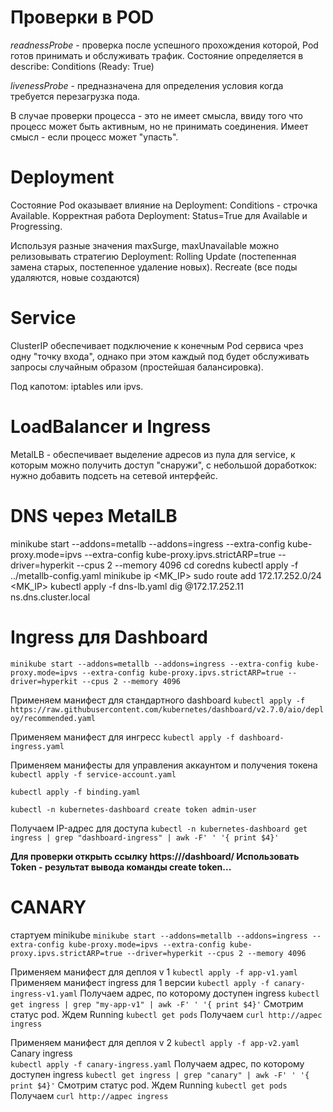 # Проверки в POD

*readnessProbe* - проверка после успешного прохождения которой, Pod готов принимать и обслуживать трафик. Состояние определяется в describe: Conditions (Ready: True)

*livenessProbe* - предназначена для определения условия когда требуется перезагрузка пода.

В случае проверки процесса - это не имеет смысла, ввиду того что процесс может быть активным, но не принимать соединения.
Имеет смысл - если процесс может "упасть".

# Deployment

Состояние Pod оказывает влияние на Deployment: Conditions - строчка Available. Корректная работа Deployment: Status=True для Available и Progressing.

Используя разные значения maxSurge, maxUnavailable можно релизовывать стратегию Deployment: Rolling Update (постепенная замена старых, постепенное удаление новых). Recreate (все поды удаляются, новые создаются)

# Service

ClusterIP обеспечивает подключение к конечным Pod сервиса чрез одну "точку входа", однако при этом каждый под будет обслуживать запросы случайным образом (простейшая балансировка).

Под капотом: iptables или ipvs.

# LoadBalancer и Ingress

MetalLB - обеспечивает выделение адресов из пула для service, к которым можно получить доступ "снаружи", с небольшой доработкок: нужно добавить подсеть на сетевой интерфейс.

#  DNS через MetalLB
minikube start --addons=metallb --addons=ingress --extra-config kube-proxy.mode=ipvs --extra-config kube-proxy.ipvs.strictARP=true --driver=hyperkit --cpus 2 --memory 4096
cd coredns
kubectl apply -f ../metallb-config.yaml
minikube ip
<MK_IP>
sudo route add 172.17.252.0/24 <MK_IP>
kubectl apply -f dns-lb.yaml
dig @172.17.252.11 ns.dns.cluster.local

# Ingress для Dashboard
`minikube start --addons=metallb --addons=ingress --extra-config kube-proxy.mode=ipvs --extra-config kube-proxy.ipvs.strictARP=true --driver=hyperkit --cpus 2 --memory 4096`

Применяем манифест для стандартного dashboard
`kubectl apply -f https://raw.githubusercontent.com/kubernetes/dashboard/v2.7.0/aio/deploy/recommended.yaml`

Применяем манифест для ингресс
`kubectl apply -f dashboard-ingress.yaml`

Применяем манифесты для управления аккаунтом и получения токена
`kubectl apply -f service-account.yaml`

`kubectl apply -f binding.yaml`

`kubectl -n kubernetes-dashboard create token admin-user`

Получаем IP-адрес для доступа
`kubectl -n kubernetes-dashboard get ingress | grep "dashboard-ingress" | awk -F' ' '{ print $4}'` 

**Для проверки открыть ссылку https://<IP-FROM-LAST-COMMAND>/dashboard/
Использовать Token - результат вывода команды  create token...**

# CANARY

стартуем minikube
`minikube start --addons=metallb --addons=ingress --extra-config kube-proxy.mode=ipvs --extra-config kube-proxy.ipvs.strictARP=true --driver=hyperkit --cpus 2 --memory 4096`

Применяем манифест для деплоя v 1
`kubectl apply -f app-v1.yaml`
Применяем манифест ingress для 1 версии
`kubectl apply -f canary-ingress-v1.yaml`
Получаем адрес, по которому доступен ingress 
`kubectl get ingress | grep "my-app-v1" | awk -F' ' '{ print $4}'`
Смотрим статус pod. Ждем Running 
`kubectl get pods`
Получаем
`curl http://адрес ingress`

Применяем манифест для деплоя v 2
`kubectl apply -f app-v2.yaml`
Canary ingress  
`kubectl apply -f canary-ingress.yaml`
Получаем адрес, по которому доступен ingress 
`kubectl get ingress | grep "canary" | awk -F' ' '{ print $4}'`
Смотрим статус pod. Ждем Running 
`kubectl get pods`
Получаем
`curl http://адрес ingress`


